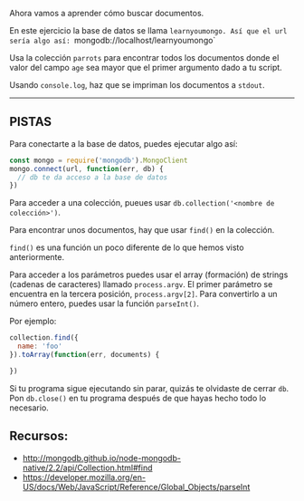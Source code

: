 Ahora vamos a aprender cómo buscar documentos.

En este ejercicio la base de datos se llama `learnyoumongo.
Así que el url sería algo así: `mongodb://localhost/learnyoumongo`

Usa la colección `parrots` para encontrar todos los documentos donde
el valor del campo `age` sea mayor que el primer argumento dado a tu
script.

Usando `console.log`, haz que se impriman los documentos a `stdout`.

-----------------------------------------------------------
## PISTAS

Para conectarte a la base de datos, puedes ejecutar algo así:

```js
const mongo = require('mongodb').MongoClient
mongo.connect(url, function(err, db) {
  // db te da acceso a la base de datos
})
```

Para acceder a una colección, pueues usar `db.collection('<nombre de colección>')`.

Para encontrar unos documentos, hay que usar `find()` en la colección.

`find()` es una función un poco diferente de lo que hemos visto anteriormente.

Para acceder a los parámetros puedes usar el array (formación) de strings (cadenas de
caracteres) llamado `process.argv`. El primer parámetro se encuentra en la tercera
posición, `process.argv[2]`. Para convertirlo a un número entero, puedes usar la
función `parseInt()`.

Por ejemplo:

```js
collection.find({
  name: 'foo'
}).toArray(function(err, documents) {

})
```

Si tu programa sigue ejecutando sin parar, quizás te olvidaste de cerrar `db`.
Pon `db.close()` en tu programa después de que hayas hecho todo lo necesario.

## Recursos:
* http://mongodb.github.io/node-mongodb-native/2.2/api/Collection.html#find
* https://developer.mozilla.org/en-US/docs/Web/JavaScript/Reference/Global_Objects/parseInt